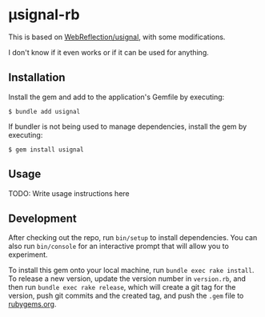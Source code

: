 # µsignal-rb

This is based on [WebReflection/usignal](https://github.com/WebReflection/usignal),
with some modifications.

I don't know if it even works or if it can be used for anything.

## Installation

Install the gem and add to the application's Gemfile by executing:

    $ bundle add usignal

If bundler is not being used to manage dependencies,
install the gem by executing:

    $ gem install usignal

## Usage

TODO: Write usage instructions here

## Development

After checking out the repo, run `bin/setup` to install dependencies.
You can also run `bin/console` for an interactive prompt that will allow you to experiment.

To install this gem onto your local machine, run `bundle exec rake install`.
To release a new version, update the version number in `version.rb`,
and then run `bundle exec rake release`,
which will create a git tag for the version,
push git commits and the created tag,
and push the `.gem` file to [rubygems.org](https://rubygems.org).
